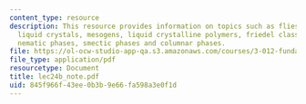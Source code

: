 ```yaml
---
content_type: resource
description: This resource provides information on topics such as fliessende krystalle!,
  liquid crystals, mesogens, liquid crystalline polymers, friedel classification,
  nematic phases, smectic phases and columnar phases.
file: https://ol-ocw-studio-app-qa.s3.amazonaws.com/courses/3-012-fundamentals-of-materials-science-fall-2005/845f966f43ee0b3b9e66fa598a3e0f1d_lec24b_note.pdf
file_type: application/pdf
resourcetype: Document
title: lec24b_note.pdf
uid: 845f966f-43ee-0b3b-9e66-fa598a3e0f1d
---
```

